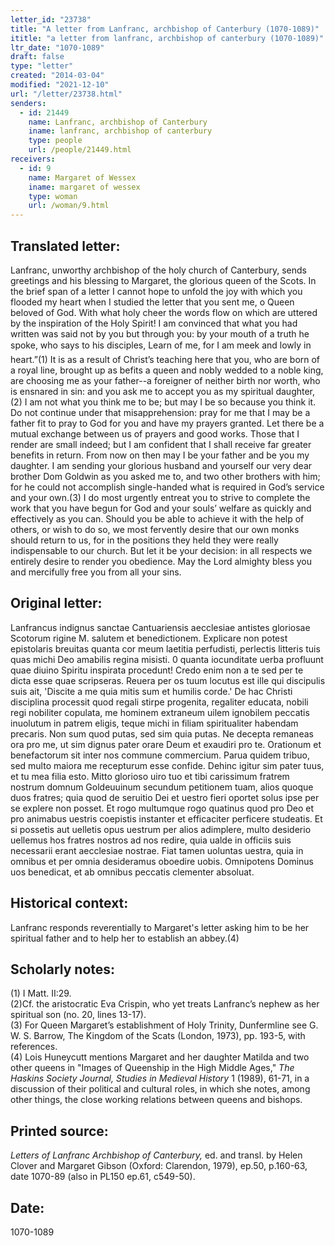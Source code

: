 ```yaml
---
letter_id: "23738"
title: "A letter from Lanfranc, archbishop of Canterbury (1070-1089)"
ititle: "a letter from lanfranc, archbishop of canterbury (1070-1089)"
ltr_date: "1070-1089"
draft: false
type: "letter"
created: "2014-03-04"
modified: "2021-12-10"
url: "/letter/23738.html"
senders:
  - id: 21449
    name: Lanfranc, archbishop of Canterbury
    iname: lanfranc, archbishop of canterbury
    type: people
    url: /people/21449.html
receivers:
  - id: 9
    name: Margaret of Wessex
    iname: margaret of wessex
    type: woman
    url: /woman/9.html
---
```

<h2> Translated letter:</h2>Lanfranc, unworthy archbishop of the holy church of Canterbury, sends greetings and his blessing to Margaret, the glorious queen of the Scots.
In the brief span of a letter I cannot hope to unfold the joy with which you flooded my heart when I studied the letter that you sent me, o Queen beloved of God. With what holy cheer the words flow on which are uttered by the inspiration of the Holy Spirit! I am convinced that what you had written was said not by you but through you: by your mouth of a truth he spoke, who says to his disciples, Learn of me, for I am meek and lowly in heart.”(1) It is as a result of Christ’s teaching here that you, who are born of a royal line, brought up as befits a queen and nobly wedded to a noble king, are choosing me as your father--a foreigner of neither birth nor worth, who is ensnared in sin: and you ask me to accept you as my spiritual daughter,(2) I am not what you think me to be; but may I be so because you think it. Do not continue under that misapprehension: pray for me that I may be a father fit to pray to God for you and have my prayers granted. Let there be a mutual exchange between us of prayers and good works. Those that I render are small indeed; but I am confident that I shall receive far greater benefits in return. From now on then may I be your father and be you my daughter.
I am sending your glorious husband and yourself our very dear brother Dom Goldwin as you asked me to, and two other brothers with him; for he could not accomplish single-handed what is required in God’s service and your own.(3) I do most urgently entreat you to strive to complete the work that you have begun for God and your souls’ welfare as quickly and effectively as you can. Should you be able to achieve it with the help of others, or wish to do so, we most fervently desire that our own monks should return to us, for in the positions they held they were really indispensable to our church. But let it be your decision: in all respects we entirely desire to render you obedience.
May the Lord almighty bless you and mercifully free you from all your sins.
<h2 class="mt-4"> Original letter:</h2>Lanfrancus indignus sanctae Cantuariensis aecclesiae antistes gloriosae Scotorum rigine M. salutem et benedictionem.
Explicare non potest epistolaris breuitas quanta cor meum laetitia perfudisti, perlectis litteris tuis quas michi Deo amabilis regina misisti. 0 quanta iocunditate uerba profluunt quae diuino Spiritu inspirata procedunt! Credo enim non a te sed per te dicta esse quae scripseras. Reuera per  os tuum locutus est ille qui discipulis suis ait, 'Discite a me quia mitis sum et humilis corde.' De hac Christi disciplina processit quod regali stirpe progenita, regaliter educata, nobili regi nobiliter copulata, me hominem extraneum uilem ignobilem peccatis inuolutum in patrem eligis, teque michi in filiam spiritualiter habendam precaris. Non sum quod putas, sed sim quia putas. Ne decepta remaneas ora pro me, ut sim dignus pater orare Deum et exaudiri pro te. Orationum  et benefactorum sit inter nos commune commercium. Parua quidem tribuo, sed multo maiora me recepturum esse confide. Dehinc igitur sim pater tuus, et tu mea filia esto.
Mitto glorioso uiro tuo et tibi carissimum fratrem nostrum domnum Goldeuuinum secundum petitionem tuam, alios quoque duos fratres; quia quod de seruitio Dei et uestro fieri oportet solus ipse per se explere non posset.  Et rogo multumque rogo quatinus quod pro Deo et pro animabus uestris coepistis instanter et efficaciter perficere studeatis. Et si possetis aut uelletis opus uestrum per alios adimplere, multo desiderio uellemus hos fratres nostros ad nos redire, quia ualde in officiis suis necessarii erant aecclesiae nostrae. Fiat tamen uoluntas uestra, quia in omnibus et per omnia desideramus oboedire uobis.
Omnipotens Dominus uos benedicat, et ab omnibus peccatis clementer absoluat.
<h2 class="mt-4"> Historical context:</h2>Lanfranc responds reverentially to Margaret's letter asking him to be her spiritual father and to help her to establish an abbey.(4)
<h2 class="mt-4"> Scholarly notes:</h2><p>(1) I Matt. II:29. <br>(2)Cf. the aristocratic Eva Crispin, who yet treats Lanfranc’s nephew as her spiritual son (no. 20, lines 13-17). <br>(3) For Queen Margaret’s establishment of Holy Trinity, Dunfermline see G. W. S. Barrow, The Kingdom of the Scats (London, 1973), pp. 193-5, with references. <br>(4) Lois Huneycutt mentions Margaret and her daughter Matilda and two other queens in "Images of Queenship in the High Middle Ages," <em>The Haskins Society Journal, Studies in Medieval History</em> 1 (1989), 61-71, in a discussion of their political and cultural roles, in which she notes, among other things, the close working relations between queens and bishops.</p><h2 class="mt-4"> Printed source:</h2><p><em>Letters of Lanfranc Archbishop of Canterbury,</em> ed. and transl. by Helen Clover and Margaret Gibson (Oxford: Clarendon, 1979), ep.50, p.160-63, date 1070-89 (also in PL150 ep.61, c549-50).</p><h2 class="mt-4"> Date:</h2>1070-1089
